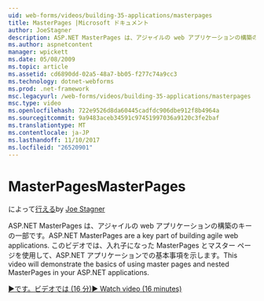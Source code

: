 ```yaml
---
uid: web-forms/videos/building-35-applications/masterpages
title: MasterPages |Microsoft ドキュメント
author: JoeStagner
description: ASP.NET MasterPages は、アジャイルの web アプリケーションの構築のキーの一部です。 このビデオは、マスター ページと 入れ子になった MasterPages を使用する基本方法を説明しています.
ms.author: aspnetcontent
manager: wpickett
ms.date: 05/08/2009
ms.topic: article
ms.assetid: cd6890dd-02a5-48a7-bb05-f277c74a9cc3
ms.technology: dotnet-webforms
ms.prod: .net-framework
msc.legacyurl: /web-forms/videos/building-35-applications/masterpages
msc.type: video
ms.openlocfilehash: 722e9526d8da60445cadfdc906dbe912f8b4964a
ms.sourcegitcommit: 9a9483aceb34591c97451997036a9120c3fe2baf
ms.translationtype: MT
ms.contentlocale: ja-JP
ms.lasthandoff: 11/10/2017
ms.locfileid: "26520901"
---
```

<a name="masterpages"></a><span data-ttu-id="4b543-104">MasterPages</span><span class="sxs-lookup"><span data-stu-id="4b543-104">MasterPages</span></span>
====================
<span data-ttu-id="4b543-105">によって[行える](https://github.com/JoeStagner)</span><span class="sxs-lookup"><span data-stu-id="4b543-105">by [Joe Stagner](https://github.com/JoeStagner)</span></span>

<span data-ttu-id="4b543-106">ASP.NET MasterPages は、アジャイルの web アプリケーションの構築のキーの一部です。</span><span class="sxs-lookup"><span data-stu-id="4b543-106">ASP.NET MasterPages are a key part of building agile web applications.</span></span> <span data-ttu-id="4b543-107">このビデオでは、入れ子になった MasterPages とマスター ページを使用して、ASP.NET アプリケーションでの基本事項を示します。</span><span class="sxs-lookup"><span data-stu-id="4b543-107">This video will demonstrate the basics of using master pages and nested MasterPages in your ASP.NET applications.</span></span>

[<span data-ttu-id="4b543-108">&#9654;です。ビデオでは (16 分)</span><span class="sxs-lookup"><span data-stu-id="4b543-108">&#9654; Watch video (16 minutes)</span></span>](https://channel9.msdn.com/Blogs/ASP-NET-Site-Videos/masterpages)

